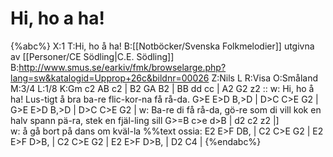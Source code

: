 # Hi, ho a ha!

{%abc%}
X:1
T:Hi, ho å ha!
B:[[Notböcker/Svenska Folkmelodier]] utgivna av [[Personer/CE Södling|C.E. Södling]]
B:http://www.smus.se/earkiv/fmk/browselarge.php?lang=sw&katalogid=Upprop+26c&bildnr=00026
Z:Nils L
R:Visa
O:Småland
M:3/4
L:1/8
K:Gm
c2 AB c2 | B2 GA B2 | BB dd cc | A2 G2 z2 :: 
w: Hi, ho å ha! Lus-tigt å bra ba-re flic-kor-na få rå-da. 
G>E E>D B,>D |  D>C C>E G2 | G>E E>D B,>D | D>C C>E G2 | 
w: Ba-re di få rå-da, gö-re som di vill kok en halv spann pä-ra, stek  en fjäl-ling sill 
G>=B c>e d>B | d2 c2 z2 |]  
w: å gå bort på dans om kväl-la
%%text ossia:
E2 E>F DB, | C2 C>E G2 | E2 E>F D>B, | C2 C>E G2 | E2 E>F D>B, | D2 C4 |
{%endabc%}
